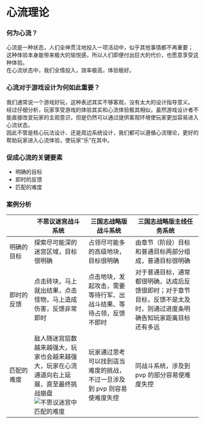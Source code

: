# 心流理论
### 何为心流？
心流是一种状态，人们全神贯注地投入一项活动中，似乎其他事情都不再重要；<br>
这种体验本身能带来极大的愉悦感，所以人们即便付出巨大的代价，也愿意享受这种体验。<br>
在心流状态中，我们全情投入，效率极高，体验极好。

[//]: 案例：外科医生给病人动手术，该手术小有难度，持续了好几个小时……但对于外科医生来讲，却享受着极大的愉悦，感觉就是在很短的时间内完成。因为外科医生全身心投入到手术中，对于手术的每个环节都有明确的规划，对于每一个步骤都能清晰的知道做得好与不好。

### 心流对于游戏设计为何如此重要？
我们通常说一个游戏好玩，这种表述其实不够客观，没有太大的设计指导意义。<br>
经过仔细分析，玩家享受游戏的体验其实和心流体验极其相似，虽然游戏设计者不能直接改变玩家的主观意识，但是仍然可以通过提供客观环境使玩家更加容易进入心流状态。<br>
因此不管是核心玩法设计、还是周边系统设计，我们都可以遵循心流理论，更好的帮助玩家进入心流体验，使玩家“乐”在其中。

### 促成心流的关键要素
- 明确的目标
- 即时的反馈
- 匹配的难度

### 案例分析
| <img width=250/> | 不思议迷宫战斗系统 | 三国志战略版战斗系统 | 三国志战略版主线任务系统 |
| ---------- | ---------- | ---------- | ---------- |
| 明确的目标 | 探索尽可能深的迷宫区域，目标很明确 | 占领尽可能多的高级地块，目标很明确 | 由章节（阶段）目标和普通目标两部分组成，普通目标很明确 |
| 即时的反馈 | 点击砖块，马上就出结果，点击怪物，马上造成伤害，反馈非常即时 | 点击地块，发起攻击，需要等待行军、出战斗结果、等待占领，反馈不即时 | 对于普通目标，通常都很明确，达成后反馈很即时；对于章节目标，反馈不是太及时，则通过进度条明确告知玩家距离目标还有多远 |
| 匹配的难度 | 敌人随迷宫层数越来越强大，玩家也会越来越强大，玩家在心流通道向右上延展，直至最终挑战崩盘<br>![不思议迷宫中匹配的难度](https://gitee.com/zhangr011/game_design/raw/master/images/flow_01.png) | 玩家通过思考可以找到适当难度的挑战，不过一旦涉及到 pvp 则容易使难度失控 | 同战斗系统，涉及到 pvp 的部分容易使难度失控 |
